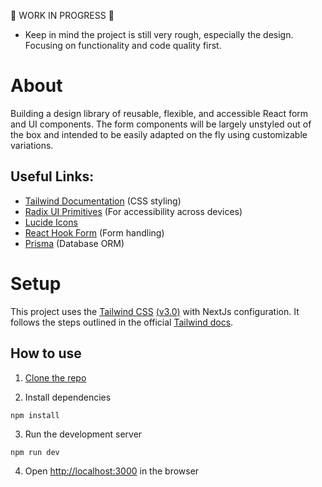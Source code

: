 🚧 WORK IN PROGRESS 🚧

- Keep in mind the project is still very rough, especially the design. Focusing on functionality and code quality first.

# About

Building a design library of reusable, flexible, and accessible React form and UI components. The form components will be largely unstyled out of the box and intended to be easily adapted on the fly using customizable variations. 

## Useful Links:

- [Tailwind Documentation](https://tailwindcss.com/docs/) (CSS styling)
- [Radix UI Primitives](https://www.radix-ui.com/docs/primitives/) (For accessibility across devices)
- [Lucide Icons](https://lucide.dev/)
- [React Hook Form](https://react-hook-form.com/) (Form handling)
- [Prisma](https://www.prisma.io/docs) (Database ORM)

# Setup

This project uses the [Tailwind CSS](https://tailwindcss.com/) [(v3.0)](https://tailwindcss.com/blog/tailwindcss-v3) with NextJs configuration. It follows the steps outlined in the official [Tailwind docs](https://tailwindcss.com/docs/guides/nextjs).

## How to use

1. [Clone the repo](https://docs.github.com/en/repositories/creating-and-managing-repositories/cloning-a-repository)

2. Install dependencies

`npm install`

3. Run the development server

`npm run dev`

4. Open [http://localhost:3000](http://localhost:3000) in the browser

